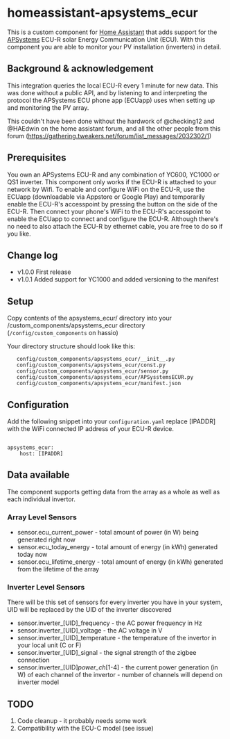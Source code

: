 # homeassistant-apsystems_ecur
This is a custom component for [Home Assistant](http://home-assistant.io) that adds support for the [APSystems](http://www.apsystems.com) ECU-R solar Energy Communication Unit (ECU). With this component you are able to monitor your PV installation (inverters) in detail.


## Background & acknowledgement
This integration queries the local ECU-R every 1 minute for new data. This was done without a public API, and by listening to and interpreting the protocol the APSystems ECU phone app (ECUapp) uses when setting up and monitoring the PV array.

This couldn't have been done without the hardwork of @checking12 and @HAEdwin on the home assistant forum, and all the other people from this forum (https://gathering.tweakers.net/forum/list_messages/2032302/1)

## Prerequisites
You own an APSystems ECU-R and any combination of YC600, YC1000 or QS1 inverter.
This component only works if the ECU-R is attached to your network by Wifi. To enable and configure WiFi on the ECU-R, use the ECUapp (downloadable via Appstore or Google Play) and temporarily enable the ECU-R's accesspoint by pressing the button on the side of the ECU-R. Then connect your phone's WiFi to the ECU-R's accesspoint to enable the ECUapp to connect and configure the ECU-R.
Although there's no need to also attach the ECU-R by ethernet cable, you are free to do so if you like.

## Change log
* v1.0.0 First release
* v1.0.1 Added support for YC1000 and added versioning to the manifest

## Setup
Copy contents of the apsystems_ecur/ directory into your <HA-CONFIG>/custom_components/apsystems_ecur directory (```/config/custom_components``` on hassio)

Your directory structure should look like this:
```
   config/custom_components/apsystems_ecur/__init__.py
   config/custom_components/apsystems_ecur/const.py
   config/custom_components/apsystems_ecur/sensor.py
   config/custom_components/apsystems_ecur/APSysstemsECUR.py
   config/custom_components/apsystems_ecur/manifest.json
```

## Configuration
Add the following snippet into your ```configuration.yaml```  replace [IPADDR] with the WiFi connected IP address of your ECU-R device. 

```

apsystems_ecur:
    host: [IPADDR]

```

## Data available
The component supports getting data from the array as a whole as well as each individual invertor.

### Array Level Sensors
* sensor.ecu_current_power - total amount of power (in W) being generated right now
* sensor.ecu_today_energy - total amount of energy (in kWh) generated today now
* sensor.ecu_lifetime_energy - total amount of energy (in kWh) generated from the lifetime of the array

### Inverter Level Sensors
There will be this set of sensors for every inverter you have in your system, UID will be replaced by the UID of the inverter discovered

* sensor.inverter_[UID]_frequency - the AC power frequency in Hz
* sensor.inverter_[UID]_voltage - the AC voltage in V
* sensor.inverter_[UID]_temperature - the temperature of the invertor in your local unit (C or F)
* sensor.inverter_[UID]_signal - the signal strength of the zigbee connection
* sensor.inverter_[UID]_power_ch_[1-4] - the current power generation (in W) of each channel of the invertor - number of channels will depend on inverter model

## TODO
1. Code cleanup - it probably needs some work
2. Compatibility with the ECU-C model (see issue)
